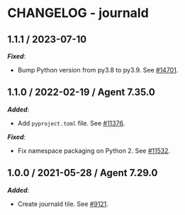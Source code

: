 # CHANGELOG - journald

## 1.1.1 / 2023-07-10

***Fixed***:

* Bump Python version from py3.8 to py3.9. See [#14701](https://github.com/DataDog/integrations-core/pull/14701).

## 1.1.0 / 2022-02-19 / Agent 7.35.0

***Added***: 

* Add `pyproject.toml` file. See [#11376](https://github.com/DataDog/integrations-core/pull/11376).

***Fixed***: 

* Fix namespace packaging on Python 2. See [#11532](https://github.com/DataDog/integrations-core/pull/11532).

## 1.0.0 / 2021-05-28 / Agent 7.29.0

***Added***: 

* Create journald tile. See [#9121](https://github.com/DataDog/integrations-core/pull/9121).
